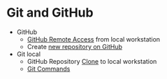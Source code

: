 # Git and GitHub

* GitHub
  * [GitHub Remote Access](./GitHubRemoteAccess.md) from local workstation
  * Create [new repository on GitHub](./GitHubRemoteAccess.md)
* Git local
  * GitHub Repository [Clone](./GitNewRepoClone.md) to local workstation
  * [Git Commands](./GitCommands.md)  